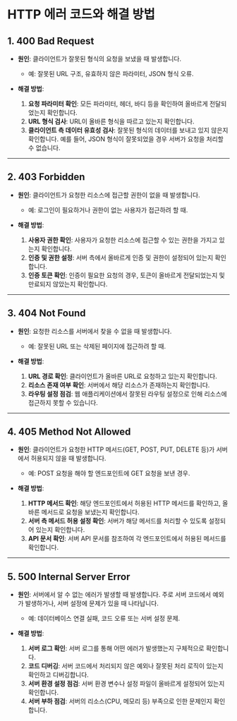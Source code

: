 
# HTTP 에러 코드와 해결 방법

## 1. 400 Bad Request
- **원인**: 클라이언트가 잘못된 형식의 요청을 보냈을 때 발생합니다.
  - 예: 잘못된 URL 구조, 유효하지 않은 파라미터, JSON 형식 오류.
  
- **해결 방법**:
  1. **요청 파라미터 확인**: 모든 파라미터, 헤더, 바디 등을 확인하여 올바르게 전달되었는지 확인합니다.
  2. **URL 형식 검사**: URL이 올바른 형식을 따르고 있는지 확인합니다.
  3. **클라이언트 측 데이터 유효성 검사**: 잘못된 형식의 데이터를 보내고 있지 않은지 확인합니다. 예를 들어, JSON 형식이 잘못되었을 경우 서버가 요청을 처리할 수 없습니다.

---

## 2. 403 Forbidden
- **원인**: 클라이언트가 요청한 리소스에 접근할 권한이 없을 때 발생합니다.
  - 예: 로그인이 필요하거나 권한이 없는 사용자가 접근하려 할 때.

- **해결 방법**:
  1. **사용자 권한 확인**: 사용자가 요청한 리소스에 접근할 수 있는 권한을 가지고 있는지 확인합니다.
  2. **인증 및 권한 설정**: 서버 측에서 올바르게 인증 및 권한이 설정되어 있는지 확인합니다.
  3. **인증 토큰 확인**: 인증이 필요한 요청의 경우, 토큰이 올바르게 전달되었는지 및 만료되지 않았는지 확인합니다.

---

## 3. 404 Not Found
- **원인**: 요청한 리소스를 서버에서 찾을 수 없을 때 발생합니다.
  - 예: 잘못된 URL 또는 삭제된 페이지에 접근하려 할 때.

- **해결 방법**:
  1. **URL 경로 확인**: 클라이언트가 올바른 URL로 요청하고 있는지 확인합니다.
  2. **리소스 존재 여부 확인**: 서버에서 해당 리소스가 존재하는지 확인합니다.
  3. **라우팅 설정 점검**: 웹 애플리케이션에서 잘못된 라우팅 설정으로 인해 리소스에 접근하지 못할 수 있습니다.

---

## 4. 405 Method Not Allowed
- **원인**: 클라이언트가 요청한 HTTP 메서드(GET, POST, PUT, DELETE 등)가 서버에서 허용되지 않을 때 발생합니다.
  - 예: POST 요청을 해야 할 엔드포인트에 GET 요청을 보낸 경우.

- **해결 방법**:
  1. **HTTP 메서드 확인**: 해당 엔드포인트에서 허용된 HTTP 메서드를 확인하고, 올바른 메서드로 요청을 보냈는지 확인합니다.
  2. **서버 측 메서드 허용 설정 확인**: 서버가 해당 메서드를 처리할 수 있도록 설정되어 있는지 확인합니다.
  3. **API 문서 확인**: 서버 API 문서를 참조하여 각 엔드포인트에서 허용된 메서드를 확인합니다.

---

## 5. 500 Internal Server Error
- **원인**: 서버에서 알 수 없는 에러가 발생할 때 발생합니다. 주로 서버 코드에서 예외가 발생하거나, 서버 설정에 문제가 있을 때 나타납니다.
  - 예: 데이터베이스 연결 실패, 코드 오류 또는 서버 설정 문제.

- **해결 방법**:
  1. **서버 로그 확인**: 서버 로그를 통해 어떤 에러가 발생했는지 구체적으로 확인합니다.
  2. **코드 디버깅**: 서버 코드에서 처리되지 않은 예외나 잘못된 처리 로직이 있는지 확인하고 디버깅합니다.
  3. **서버 환경 설정 점검**: 서버 환경 변수나 설정 파일이 올바르게 설정되어 있는지 확인합니다.
  4. **서버 부하 점검**: 서버의 리소스(CPU, 메모리 등) 부족으로 인한 문제인지 확인합니다.
